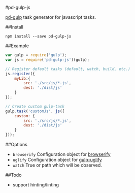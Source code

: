 #pd-gulp-js

[pd-gulp](https://github.com/platdesign/pd-gulp) task generator for javascript tasks.

##Install

	npm install --save pd-gulp-js
	
##Example

```javascript
var gulp = require('gulp');
var js = require('pd-gulp-js')(gulp);

// Register default tasks (default, watch, build, etc.)
js.register({
	myLib:{
		src: './src/js/*.js',
		dest: './dist/js'
	}
});

// Create custom gulp-task
gulp.task('customJs', js({
	custom: {
		src: './src/js/*.js',
		dest: './dist/js'
	}
}));
```

##Options

- `browserify` Configuration object for [browserify](https://github.com/substack/node-browserify)
- `uglify` Configuration object for [gulp-uglify](https://github.com/terinjokes/gulp-uglify)
- `watch` True or path which will be observed.


##Todo
- support hinting/linting